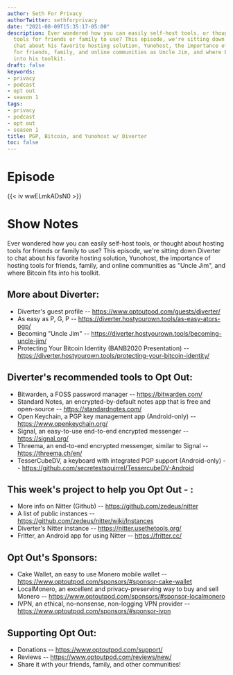 ```yaml
---
author: Seth For Privacy
authorTwitter: sethforprivacy
date: "2021-08-09T15:35:17-05:00"
description: Ever wondered how you can easily self-host tools, or thought about hosting
  tools for friends or family to use? This episode, we're sitting down Diverter to
  chat about his favorite hosting solution, Yunohost, the importance of hosting tools
  for friends, family, and online communities as Uncle Jim, and where Bitcoin fits
  into his toolkit.
draft: false
keywords:
- privacy
- podcast
- opt out
- season 1
tags:
- privacy
- podcast
- opt out
- season 1
title: PGP, Bitcoin, and Yunohost w/ Diverter
toc: false
---
```


# Episode

<div id="buzzsprout-player-9000082"></div><script src="https://www.buzzsprout.com/1790481/9000082-pgp-bitcoin-and-yunohost-w-diverter.js?container_id=buzzsprout-player-9000082&player=small" type="text/javascript" charset="utf-8"></script>

{{< iv wwELmkADsN0 >}}

# Show Notes

Ever wondered how you can easily self-host tools, or thought about hosting tools for friends or family to use? This episode, we're sitting down Diverter to chat about his favorite hosting solution, Yunohost, the importance of hosting tools for friends, family, and online communities as "Uncle Jim", and where Bitcoin fits into his toolkit.

## More about Diverter:

- Diverter's guest profile -- https://www.optoutpod.com/guests/diverter/
- As easy as P, G, P -- https://diverter.hostyourown.tools/as-easy-ators-pgp/
- Becoming "Uncle Jim" -- https://diverter.hostyourown.tools/becoming-uncle-jim/
- Protecting Your Bitcoin Identity (BANB2020 Presentation) -- https://diverter.hostyourown.tools/protecting-your-bitcoin-identity/

## Diverter's recommended tools to Opt Out:

- Bitwarden, a FOSS password manager -- https://bitwarden.com/
- Standard Notes, an encrypted-by-default notes app that is free and open-source -- https://standardnotes.com/
- Open Keychain, a PGP key management app (Android-only) -- https://www.openkeychain.org/
- Signal, an easy-to-use end-to-end encrypted messenger -- https://signal.org/
- Threema, an end-to-end encrypted messenger, similar to Signal -- https://threema.ch/en/
- TesserCubeDV, a keyboard with integrated PGP support (Android-only) -- https://github.com/secretestsquirrel/TessercubeDV-Android

## This week's project to help you Opt Out - :

- More info on Nitter (Github) -- https://github.com/zedeus/nitter
- A list of public instances -- https://github.com/zedeus/nitter/wiki/Instances
- Diverter's Nitter instance -- https://nitter.usethetools.org/
- Fritter, an Android app for using Nitter -- https://fritter.cc/

## Opt Out's Sponsors:

- Cake Wallet, an easy to use Monero mobile wallet -- https://www.optoutpod.com/sponsors/#sponsor-cake-wallet
- LocalMonero, an excellent and privacy-preserving way to buy and sell Monero -- https://www.optoutpod.com/sponsors/#sponsor-localmonero
- IVPN, an ethical, no-nonsense, non-logging VPN provider -- https://www.optoutpod.com/sponsors/#sponsor-ivpn

## Supporting Opt Out:

- Donations -- https://www.optoutpod.com/support/
- Reviews -- https://www.optoutpod.com/reviews/new/
- Share it with your friends, family, and other communities!
